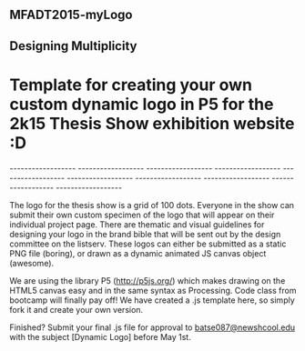 ## MFADT2015-myLogo
## Designing Multiplicity

# Template for creating your own custom dynamic logo in P5 for the 2k15 Thesis Show exhibition website :D

*--*--*--*--*--*--*--*--*--*
*--*--*--*--*--*--*--*--*--*
*--*--*--*--*--*--*--*--*--*
*--*--*--*--*--*--*--*--*--*
*--*--*--*--*--*--*--*--*--*
*--*--*--*--*--*--*--*--*--*
*--*--*--*--*--*--*--*--*--*
*--*--*--*--*--*--*--*--*--*
*--*--*--*--*--*--*--*--*--*
*--*--*--*--*--*--*--*--*--*

The logo for the thesis show is a grid of 100 dots. Everyone in the show can submit their own custom specimen of the logo that will appear on their individual project page. There are thematic and visual guidelines for designing your logo in the brand bible that will be sent out by the design committee on the listserv. These logos can either be submitted as a static PNG file (boring), or drawn as a dynamic animated JS canvas object (awesome).

We are using the library P5 (http://p5js.org/) which makes drawing on the HTML5 canvas easy and in the same syntax as Processing. Code class from bootcamp will finally pay off! We have created a .js template here, so simply fork it and create your own version. 

Finished? Submit your final .js file for approval to [batse087@newshcool.edu](mailto:batse087@newschool.edu?subject=[DynamicLogo]) with the subject [Dynamic Logo] before May 1st.
